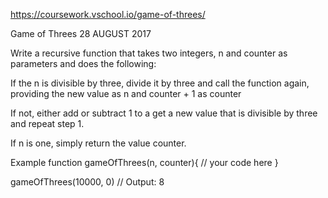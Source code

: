 https://coursework.vschool.io/game-of-threes/

Game of Threes
28 AUGUST 2017

Write a recursive function that takes two integers, n and counter as parameters and does the following:

If the n is divisible by three, divide it by three and call the function again, providing the new value as n and counter + 1 as counter

If not, either add or subtract 1 to a get a new value that is divisible by three and repeat step 1.

If n is one, simply return the value counter.

Example
function gameOfThrees(n, counter){
    // your code here
}

gameOfThrees(10000, 0)
// Output:  8